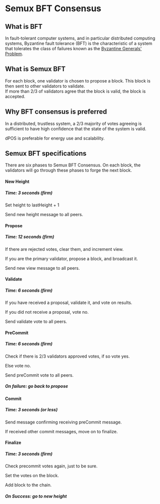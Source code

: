 # Semux BFT Consensus

## What is BFT

In fault-tolerant computer systems, and in particular distributed computing systems, Byzantine fault tolerance (BFT) is 
the characteristic of a system that tolerates the class of failures known as the 
[Byzantine Generals' Problem](https://en.wikipedia.org/wiki/Byzantine_fault_tolerance).

## What is Semux BFT

For each block, one validator is chosen to propose a block.  This block is then sent to other validators to validate.  
If more than 2/3 of validators agree that the block is valid, the block is accepted.

## Why BFT consensus is preferred

In a distributed, trustless system, a 2/3 majority of votes agreeing is sufficient to have high confidence that the 
state of the system is valid.

dPOS is preferable for energy use and scalability.

## Semux BFT specifications

There are six phases to Semux BFT Consensus.  On each block, the validators will go through these phases to forge the 
next block.

#### New Height
##### Time: 3 seconds (firm)
Set height to lastHeight + 1

Send new height message to all peers.

#### Propose
##### Time: 12 seconds (firm)

If there are rejected votes, clear them, and increment view.

If you are the primary validator, propose a block, and broadcast it.

Send new view message to all peers.

#### Validate
##### Time: 6 seconds (firm)

If you have received a proposal, validate it, and vote on results.

If you did not receive a proposal, vote no.

Send validate vote to all peers.

#### PreCommit
##### Time: 6 seconds (firm)

Check if there is 2/3 validators approved votes, if so vote yes.

Else vote no.

Send preCommit vote to all peers.

##### On failure: go back to propose

#### Commit
##### Time: 3 seconds (or less)

Send message confirming receiving preCommit message.

If received other commit messages, move on to finalize.

#### Finalize
##### Time: 3 seconds (firm)

Check precommit votes again, just to be sure.

Set the votes on the block.

Add block to the chain.

##### On Success: go to new height
